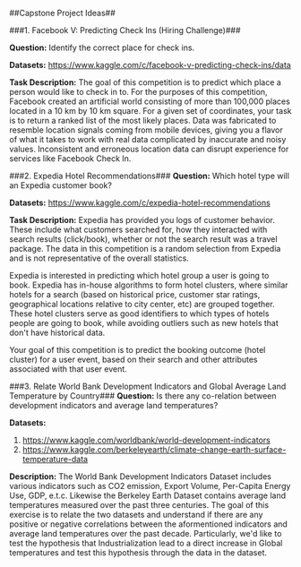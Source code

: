 ##Capstone Project Ideas##

###1. Facebook V: Predicting Check Ins (Hiring Challenge)###

**Question:** Identify the correct place for check ins.

**Datasets:** https://www.kaggle.com/c/facebook-v-predicting-check-ins/data

**Task Description:**
The goal of this competition is to predict which place a person would like to check in to. For the purposes of this competition, Facebook created an artificial world consisting of more than 100,000 places located in a 10 km by 10 km square. For a given set of coordinates, your task is to return a ranked list of the most likely places. Data was fabricated to resemble location signals coming from mobile devices, giving you a flavor of what it takes to work with real data complicated by inaccurate and noisy values. Inconsistent and erroneous location data can disrupt experience for services like Facebook Check In.

###2. Expedia Hotel Recommendations###
**Question:** Which hotel type will an Expedia customer book?

**Datasets:** https://www.kaggle.com/c/expedia-hotel-recommendations

**Task Description:**
Expedia has provided you logs of customer behavior. These include what customers searched for, how they interacted with search results (click/book), whether or not the search result was a travel package. The data in this competition is a random selection from Expedia and is not representative of the overall statistics.

Expedia is interested in predicting which hotel group a user is going to book. Expedia has in-house algorithms to form hotel clusters, where similar hotels for a search (based on historical price, customer star ratings, geographical locations relative to city center, etc) are grouped together. These hotel clusters serve as good identifiers to which types of hotels people are going to book, while avoiding outliers such as new hotels that don't have historical data.

Your goal of this competition is to predict the booking outcome (hotel cluster) for a user event, based on their search and other attributes associated with that user event.

###3. Relate World Bank Development Indicators and Global Average Land Temperature by Country###
**Question:** Is there any co-relation between development indicators and average land temperatures?

**Datasets:**

1. https://www.kaggle.com/worldbank/world-development-indicators
2. https://www.kaggle.com/berkeleyearth/climate-change-earth-surface-temperature-data

**Description:**
The World Bank Development Indicators Dataset includes various indicators such as CO2 emission, Export Volume, Per-Capita Energy Use, GDP, e.t.c. Likewise the Berkeley Earth Dataset contains average land temperatures measured over the past three centuries. The goal of this exercise is to relate the two datasets and understand if there are any positive or negative correlations between the aformentioned indicators and average land temperatures over the past decade. Particularly, we'd like to test the hypothesis that Industrialization lead to a direct increase in Global temperatures and test this hypothesis through the data in the dataset.

